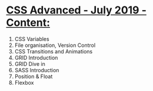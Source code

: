 <h1><a href="https://softuni.bg/trainings/2427/css-advanced-july-2019#lesson-12420">CSS Advanced - July 2019 - Content:</a></h1>
<ol>
	<li>CSS Variables</li>
	<li>File organisation, Version Control</li>
	<li>CSS Transitions and Animations</li>
	<li>GRID Introduction</li>
	<li>GRID Dive in</li>
	<li>SASS Introduction</li>
	<li>Position & Float</li>
	<li>Flexbox</li>	
</ol>
